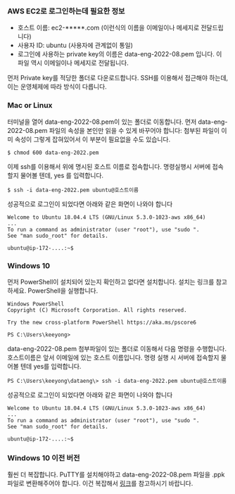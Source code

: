 ### AWS EC2로 로그인하는데 필요한 정보

- 호스트 이름: ec2-*****.com (이런식의 이름을 이메일이나 메세지로 전달드립니다)
- 사용자 ID: ubuntu (사용자에 관계없이 통일)
- 로그인에 사용하는 private key의 이름은 data-eng-2022-08.pem 입니다. 이 파일 역시 이메일이나 메세지로 전달됩니다.

먼저 Private key를 적당한 폴더로 다운로드합니다. SSH를 이용해서 접근해야 하는데, 이는 운영체제에 따라 방식이 다릅니다.

### Mac or Linux

터미널을 열어 data-eng-2022-08.pem이 있는 폴더로 이동합니다. 먼저 data-eng-2022-08.pem 파일의 속성을 본인만 읽을 수 있게 바꾸어야 합니다: 첨부된 파일이 이미 속성이 그렇게 잡혀있어서 이 부분이 필요없을 수도 있습니다.
```
$ chmod 600 data-eng-2022.pem
```

이제 ssh를 이용해서 위에 명시된 호스트 이름로 접속합니다. 명령실행시 서버에 접속할지 물어볼 텐데, yes 를 입력합니다.
```
$ ssh -i data-eng-2022.pem ubuntu@호스트이름
```

성공적으로 로그인이 되었다면 아래와 같은 화면이 나와야 합니다

```
Welcome to Ubuntu 18.04.4 LTS (GNU/Linux 5.3.0-1023-aws x86_64)
...
To run a command as administrator (user "root"), use "sudo ".
See "man sudo_root" for details.

ubuntu@ip-172-....:~$
```

### Windows 10

먼저 PowerShell이 설치되어 있는지 확인하고 없다면 설치합니다. 설치는 링크를 참고하세요.
PowerShell을 실행합니다.
```
Windows PowerShell
Copyright (C) Microsoft Corporation. All rights reserved.

Try the new cross-platform PowerShell https://aka.ms/pscore6

PS C:\Users\keeyong>
```

data-eng-2022-08.pem 첨부파일이 있는 폴더로 이동해서 다음 명령을 수행합니다. 호스트이름은 앞서 이메일에 있는 호스트 이름입니다. 명령 실행 시 서버에 접속할지 물어볼 텐데 yes를 입력합니다.

```
PS C:\Users\keeyong\dataeng\> ssh -i data-eng-2022.pem ubuntu@호스트이름
```

성공적으로 로그인이 되었다면 아래와 같은 화면이 나와야 합니다
```
Welcome to Ubuntu 18.04.4 LTS (GNU/Linux 5.3.0-1023-aws x86_64)
...
To run a command as administrator (user "root"), use "sudo ".
See "man sudo_root" for details.

ubuntu@ip-172-....:~$
```

### Windows 10 이전 버전

훨씬 더 복잡합니다. PuTTY를 설치해야하고 data-eng-2022-08.pem 파일을 .ppk 파일로 변환해주어야 합니다. 이건 복잡해서 [링크](https://extrememanual.net/26803)를 참고하시기 바랍니다.
